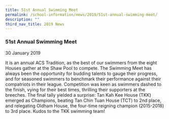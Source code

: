 ```yaml
---
title: 51st Annual Swimming Meet
permalink: /school-information/news/2019/51st-annual-swimming-meet/
description: ""
third_nav_title: 2019 News
---
```



### **51st Annual Swimming Meet**
30 January 2019

It is an annual ACS Tradition, as the best of our swimmers from the eight Houses gather at the Shaw Pool to compete. The Swimming Meet has always been the opportunity for budding talents to gauge their progress, and for seasoned swimmers to benchmark their performance against their compatriots in their league. Competition was keen as swimmers dashed to the finish, vying for their best times, thrilling their supporters at the breeches. The final tally yielded a surprise: Tan Kah Kee House (TKK) emerged as Champions, beating Tan Chin Tuan House (TCT) to 2nd place, and relegating Oldham House, the four-time reigning champion (2015-2018) to 3rd place. Kudos to the TKK swimming team!